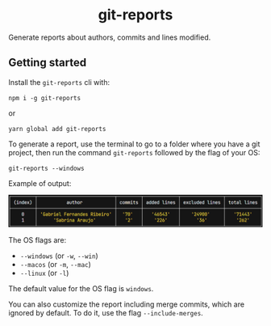 <div align="center">
  <h1>git-reports</h1>
</div>

Generate reports about authors, commits and lines modified.

## Getting started

Install the `git-reports` cli with:

```
npm i -g git-reports
```

or

```
yarn global add git-reports
```

To generate a report, use the terminal to go to a folder where you have a git project, then run the command `git-reports` followed by the flag of your OS:

```
git-reports --windows
```

Example of output:

![output_example](https://raw.githubusercontent.com/gabsschrodinger/git-reports/main/assets/report-example.png)

The OS flags are:

- `--windows` (or `-w`, `--win`)
- `--macos` (or `-m`, `--mac`)
- `--linux` (or `-l`)

The default value for the OS flag is `windows`.

You can also customize the report including merge commits, which are ignored by default. To do it, use the flag `--include-merges`.
